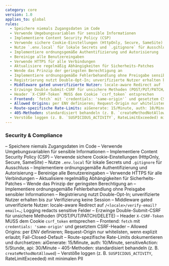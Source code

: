 ```yaml
---
category: core
version: 1.0
applies_to: global
rules:
  - Speichere niemals Zugangsdaten im Code
  - Verwende Umgebungsvariablen für sensible Informationen
  - Implementiere Content Security Policy (CSP)
  - Verwende sichere Cookie-Einstellungen (HttpOnly, Secure, SameSite)
  - Nutze `.env.local` für lokale Secrets und `.gitignore` für Ausschluss
  - Implementiere ordnungsgemäße Authentifizierung und Autorisierung
  - Bereinige alle Benutzereingaben
  - Verwende HTTPS für alle Verbindungen
  - Aktualisiere regelmäßig Abhängigkeiten für Sicherheits-Patches
  - Wende das Prinzip der geringsten Berechtigung an
  - Implementiere ordnungsgemäße Fehlerbehandlung ohne Preisgabe sensibler Informationen
  - Registrierung nutzt Double-Opt-In; unverifizierte Nutzer erhalten bis zur Verifizierung keine Session
  - Middleware gated unverifizierte Nutzer: locale-aware Redirect auf `/<locale>/verify-email?email=…`; Logging redacts sensitive Felder
  - Erzwinge Double-Submit-CSRF für unsichere Methoden (POST/PUT/PATCH/DELETE)
  - Header `X-CSRF-Token` MUSS dem Cookie `csrf_token` entsprechen
  - Frontend: `fetch` mit `credentials: 'same-origin'` und gesetztem CSRF-Header
  - Allowed Origins: per ENV definieren; Request-Origin nur whitelisten, wenn explizit erlaubt; Fail-Closed-Default
  - Route-spezifische Rate-Limits: aiGenerate: 15/Minute, auth: 10/Minute, sensitiveAction: 5/Stunde, api: 30/Minute
  - 405-Methoden: standardisiert behandeln (z. B. `createMethodNotAllowed`)
  - Verstöße loggen (z. B. `SUSPICIOUS_ACTIVITY`, RateLimitExceeded) mit minimalen PII
---
```


### Security & Compliance

– Speichere niemals Zugangsdaten im Code
– Verwende Umgebungsvariablen für sensible Informationen
– Implementiere Content Security Policy (CSP)
– Verwende sichere Cookie-Einstellungen (HttpOnly, Secure, SameSite)
– Nutze `.env.local` für lokale Secrets und `.gitignore` für Ausschluss
– Implementiere ordnungsgemäße Authentifizierung und Autorisierung
– Bereinige alle Benutzereingaben
– Verwende HTTPS für alle Verbindungen
– Aktualisiere regelmäßig Abhängigkeiten für Sicherheits-Patches
– Wende das Prinzip der geringsten Berechtigung an
– Implementiere ordnungsgemäße Fehlerbehandlung ohne Preisgabe sensibler Informationen
– Registrierung nutzt Double-Opt-In; unverifizierte Nutzer erhalten bis zur Verifizierung keine Session
– Middleware gated unverifizierte Nutzer: locale-aware Redirect auf `/<locale>/verify-email?email=…`; Logging redacts sensitive Felder
– Erzwinge Double-Submit-CSRF für unsichere Methoden (POST/PUT/PATCH/DELETE)
– Header `X-CSRF-Token` MUSS dem Cookie `csrf_token` entsprechen
– Frontend: `fetch` mit `credentials: 'same-origin'` und gesetztem CSRF-Header
– Allowed Origins: per ENV definieren; Request-Origin nur whitelisten, wenn explizit erlaubt; Fail-Closed-Default
– Route-spezifische Rate-Limits dokumentieren und durchsetzen: aiGenerate: 15/Minute, auth: 10/Minute, sensitiveAction: 5/Stunde, api: 30/Minute
– 405-Methoden: standardisiert behandeln (z. B. `createMethodNotAllowed`)
– Verstöße loggen (z. B. `SUSPICIOUS_ACTIVITY`, RateLimitExceeded) mit minimalen PII